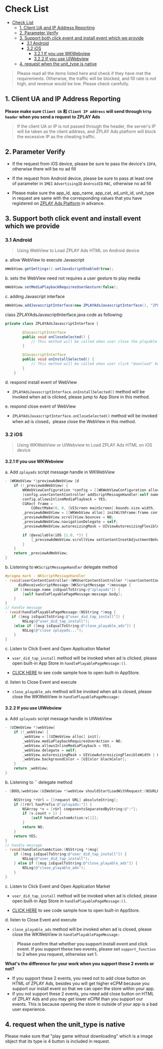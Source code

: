 # Check List

- [Check List](#check-list)
  - [1. Client UA and IP Address Reporting](#1-client-ua-and-ip-address-reporting)
  - [2. Parameter Verify](#2-parameter-verify)
  - [3. Support both click event and install event which we provide](#3-support-both-click-event-and-install-event-which-we-provide)
    - [3.1 Android](#31-android)
    - [3.2 iOS](#32-ios)
      - [3.2.1 If you use WKWebview](#321-if-you-use-wkwebview)
      - [3.2.2 If you use UIWebview](#322-if-you-use-uiwebview)
  - [4. request when the unit_type is native](#4-request-when-the-unittype-is-native)

> Please read all the items listed here and check if they have met the requirements. Otherwise, the traffic will be blocked, and fill rate is not high, and revenue would be low. Please check carefully.

## 1. Client UA and IP Address Reporting

**Please make sure `Client UA` 和 `Client IP address` will send through `http header` when you send a request to ZPLAY Ads**

> If the client UA or IP is not passed through the header, the server's IP will be taken as the client address, and ZPLAY Ads platform will block the excessive IP as the cheating traffic.

## 2. Parameter Verify

- If the request from iOS device, please be sure to pass the device's `IDFA`, otherwise there will be no ad fill

- If the request from Android device, please be sure to pass at least one of parameter in `IMEI` `AdvertisingID` `AndroidID` `MAC`, otherwise no ad fill

- Please make sure the app_id, app_name, app_cat, ad_unit_id, unit_type in request are same with the corresponding values that you have registered on [ZPLAY Ads Platform](https://wwww.zplayads.com) in advance.

## 3. Support both click event and install event which we provide

### 3.1 Android

>Using WebView to Load ZPLAY Ads HTML on Android device

a. allow WebView to execute Javascript

```java
mWebView.getSettings().setJavaScriptEnabled(true);
```

b. sets the WebView need not requires a user gesture to play media

```java
mWebView.setMediaPlaybackRequiresUserGesture(false);
```

c. adding Javascript interface

```java
mWebView.addJavascriptInterface(new ZPLAYAdsJavascriptInterface(), "ZPLAYAds");
```

class ZPLAYAdsJavascriptInterface.java code as following:

```java
private class ZPLAYAdsJavascriptInterface {

        @JavascriptInterface
        public void onCloseSelected() {
            // This method will be called when user close the playable ad, you can handle ad close event in this method
        }

        @JavascriptInterface
        public void onInstallSelected() {
            // This method will be called when user click "download" button, you can handle app install event in this method
        }
    }
```

d. respond install event of WebView

- `ZPLAYAdsJavascriptInterface.onInstallSelected()` method will be invoked when ad is clicked, please jump to App Store in this method.

e. respond close event of WebView

- `ZPLAYAdsJavascriptInterface.onCloseSelected()` method will be invoked when ad is closed，please close the WebView in this method.

### 3.2 iOS

> Using WKWebView or UIWebview to Load ZPLAY Ads HTML on iOS device

#### 3.2.1 If you use WKWebview

a. Add `zplayads` script message handle in WKWebView

```objective-c
- (WKWebView *)previewAdWebView {d
    if (!_previewAdWebView) {
        WKWebViewConfiguration *config = [[WKWebViewConfiguration alloc] init];
        [config.userContentController addScriptMessageHandler:self name:@"zplayads"];
        config.allowsInlineMediaPlayback = YES;
        CGRect frame =
            CGRectMake(0, 0, [UIScreen mainScreen].bounds.size.width, [UIScreen mainScreen].bounds.size.height);
        _previewAdWebView = [[WKWebView alloc] initWithFrame:frame configuration:config];
        _previewAdWebView.scrollView.bounces = NO;
        _previewAdWebView.navigationDelegate = self;
        _previewAdWebView.autoresizingMask = UIViewAutoresizingFlexibleWidth | UIViewAutoresizingFlexibleHeight;

        if (@available(iOS 11.0, *)) {
            [_previewAdWebView.scrollView setContentInsetAdjustmentBehavior:UIScrollViewContentInsetAdjustmentNever];
        }
    }
    return _previewAdWebView;
}
```

b. Listening to `WKScriptMessageHandler` delegate method

```objective-c
#pragma mark - WKScriptMessageHandler
- (void)userContentController:(WKUserContentController *)userContentController
      didReceiveScriptMessage:(WKScriptMessage *)message {
    if ([message.name isEqualToString:@"zplayads"]) {
        [self handlePlayablePageMessage:message.body];
    }
}
// handle message
- (void)handlePlayablePageMessage:(NSString *)msg {
   if ([msg isEqualToString:@"user_did_tap_install"]) {
        NSLog(@"user_did_tap_install");
    }else if ([msg isEqualToString:@"close_playable_ads"]) {
        NSLog(@"close zplayads...");
    }
}
```

c. Listen to Click Event and Open Application Market

- `user_did_tap_install` method will be invoked when ad is clicked, please open built-in App Store in `handlePlayablePageMessage:()`.

- [CLICK HERE](AppStore) to see code sample how to open built-in AppStore.

d. listen to Close Event and execute

- `close_playable_ads` method will be invoked when ad is closed, please close the WKWebView in `handlePlayablePageMessage:`

#### 3.2.2 If you use UIWebview
a. Add `zplayads` script message handle in UIWebView

```objective-c
- (UIWebView *)webView{
    if (!_webView) {
        _webView = [[UIWebView alloc] init];
        _webView.mediaPlaybackRequiresUserAction = NO;
        _webView.allowsInlineMediaPlayback = YES;
        _webView.delegate = self;
        _webView.autoresizingMask = UIViewAutoresizingFlexibleWidth | UIViewAutoresizingFlexibleHeight;
        _webView.backgroundColor = [UIColor blackColor];
    }
    return _webView;
}
```

b. Listening to `` delegate method

```objective-c
- (BOOL)webView:(UIWebView *)webView shouldStartLoadWithRequest:(NSURLRequest *)request navigationType:(UIWebViewNavigationType)navigationType{

    NSString *rUrl = [[request URL] absoluteString];
    if ([rUrl hasPrefix:@"zplayads:"]) {
        NSArray *v = [rUrl componentsSeparatedByString:@":"];
        if (v.count > 1) {
            [self handleCustomAction:v[1]];
        }
        return NO;
    }
    return YES;
}
// handle message
- (void)handleCustomAction:(NSString *)msg{
    if ([msg isEqualToString:@"user_did_tap_install"]) {
        NSLog(@"user_did_tap_install");
    } else if ([msg isEqualToString:@"close_playable_ads"]) {
        NSLog(@"close_playable_ads");
    }
}
```

c. Listen to Click Event and Open Application Market

- `user_did_tap_install` method will be invoked when ad is clicked, please open built-in App Store in `handlePlayablePageMessage:()`.

- [CLICK HERE](AppStore) to see code sample how to open built-in AppStore.

d. listen to Close Event and execute

- `close_playable_ads` method will be invoked when ad is closed, please close the WKWebView in `handlePlayablePageMessage:`

> **Please confirm that whether you support install event and click event. If you support these two events, please set `support_function` to 2 when you request, otherwise set 1.**

**What's the difference for your work when you support these 2 events or not?**

- If you support these 2 events, you need not to add close button on HTML of ZPLAY Ads, besides you will get higher eCPM because you support our install event so that we can open the store within your app.
- If you not support these 2 events, you need add close button on HTML of ZPLAY Ads and you may get lower eCPM than you support our events. This is because opening the store in outside of your app is a bad user experience.

## 4. request when the unit_type is native

Please make sure that "play game without downloading" which is a image object that its type is 4 button is included in request.
